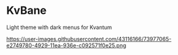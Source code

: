 # KvBane
Light theme with dark menus for Kvantum

https://user-images.githubusercontent.com/43116166/73977065-e2749780-4929-11ea-936e-c092571f0e25.png

